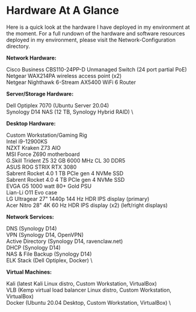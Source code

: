 # Hardware At A Glance

Here is a quick look at the hardware I have deployed in my environment at the moment. For a full rundown of the
hardware and software resources deployed in my environment, please visit the Network-Configuration directory. 

<b>Network Hardware: </b> 

Cisco Business CBS110-24PP-D Unmanaged Switch (24 port partial PoE) \
Netgear WAX214PA wireless access point (x2) \
Netgear Nighthawk 6-Stream AX5400 WiFi 6 Router 

<b>Server/Storage Hardware:</b> 

Dell Optiplex 7070 (Ubuntu Server 20.04) \
Synology D14 NAS (12 TB, Synology Hybrid RAID) \

<b>Desktop Hardware: </b> 

Custom Workstation/Gaming Rig \
Intel i9-12900KS \
NZXT Kraken Z73 AIO \
MSI Force Z690 motherboard \
G.Skill Trident Z5 32 GB 6000 MHz CL 30 DDR5 \
ASUS ROG STRIX RTX 3080 \
Sabrent Rocket 4.0 1 TB PCIe gen 4 NVMe SSD \
Sabrent Rocket 4.0 4 TB PCIe gen 4 NVMe SSD \
EVGA G5 1000 watt 80+ Gold PSU \
Lian-Li O11 Evo case \
LG Ultragear 27" 1440p 144 Hz HDR IPS display (primary) \
Acer Nitro 28" 4K 60 Hz HDR IPS display (x2) (left/right displays) 

<b>Network Services: </b>

DNS (Synology D14) \
VPN (Synology D14, OpenVPN) \
Active Directory (Synology D14, ravenclaw.net) \
DHCP (Synology D14) \
NAS & File Backup (Synology D14) \
ELK Stack (Dell Optiplex, Docker) \

<b>Virtual Machines:</b> 

Kali (latest Kali Linux distro, Custom Workstation, VirtualBox) \
VLB (Kemp virtual load balancer Linux distro, Custom Workstation, VirtualBox) \
Docker (Ubuntu 20.04 Desktop, Custom Workstation, VirtualBox) \
